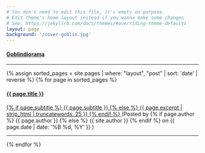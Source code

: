 ```yaml
---
# You don't need to edit this file, it's empty on purpose.
# Edit theme's home layout instead if you wanna make some changes
# See: https://jekyllrb.com/docs/themes/#overriding-theme-defaults
layout: page
background: '/cover-goblin.jpg'
---
```


<article class="post-preview">
  <a href="goblindiorama">
    <h4 class="post-title">Goblindiorama</h4>
  </a>
</article>
<hr>

{% assign sorted_pages = site.pages | where: "layout", "post" | sort: 'date' | reverse  %}
{% for page in sorted_pages %}
  <article class="post-preview">
    <a href="{{ page.url | prepend: site.baseurl | replace: '//', '/' }}">
      <h4 class="post-title">{{ page.title }}</h4>
      {% if page.subtitle %}
        {{ page.subtitle }}
      {% else %}
        {{ page.excerpt | strip_html | truncatewords: 25 }}
      {% endif %}
    </a>
    (Posted by
      {% if page.author %}
        {{ page.author }}
      {% else %}
        {{ site.author }}
      {% endif %}
      on
      {{ page.date | date: '%B %d, %Y' }}
    )
  </article>
  <hr>
{% endfor %}